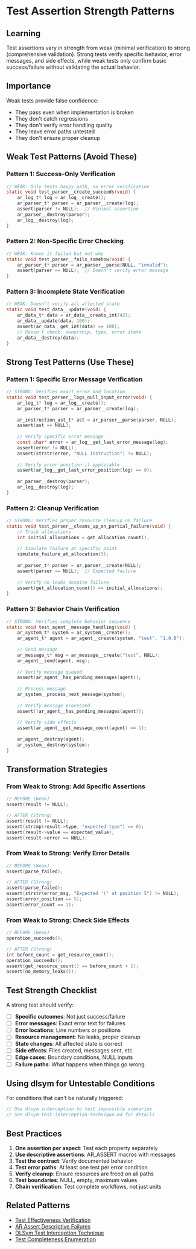 # Test Assertion Strength Patterns

## Learning
Test assertions vary in strength from weak (minimal verification) to strong (comprehensive validation). Strong tests verify specific behavior, error messages, and side effects, while weak tests only confirm basic success/failure without validating the actual behavior.

## Importance
Weak tests provide false confidence:
- They pass even when implementation is broken
- They don't catch regressions
- They don't verify error handling quality
- They leave error paths untested
- They don't ensure proper cleanup

## Weak Test Patterns (Avoid These)

### Pattern 1: Success-Only Verification
```c
// WEAK: Only tests happy path, no error verification
static void test_parser__create_succeeds(void) {
    ar_log_t* log = ar_log__create();
    ar_parser_t* parser = ar_parser__create(log);
    assert(parser != NULL);  // Minimal assertion
    ar_parser__destroy(parser);
    ar_log__destroy(log);
}
```

### Pattern 2: Non-Specific Error Checking
```c
// WEAK: Knows it failed but not why
static void test_parser__fails_somehow(void) {
    ar_parser_t* parser = ar_parser__parse(NULL, "invalid");
    assert(parser == NULL);  // Doesn't verify error message
}
```

### Pattern 3: Incomplete State Verification
```c
// WEAK: Doesn't verify all affected state
static void test_data__update(void) {
    ar_data_t* data = ar_data__create_int(42);
    ar_data__update(data, 100);
    assert(ar_data__get_int(data) == 100);
    // Doesn't check: ownership, type, error state
    ar_data__destroy(data);
}
```

## Strong Test Patterns (Use These)

### Pattern 1: Specific Error Message Verification
```c
// STRONG: Verifies exact error and location
static void test_parser__logs_null_input_error(void) {
    ar_log_t* log = ar_log__create();
    ar_parser_t* parser = ar_parser__create(log);
    
    ar_instruction_ast_t* ast = ar_parser__parse(parser, NULL);
    assert(ast == NULL);
    
    // Verify specific error message
    const char* error = ar_log__get_last_error_message(log);
    assert(error != NULL);
    assert(strstr(error, "NULL instruction") != NULL);
    
    // Verify error position if applicable
    assert(ar_log__get_last_error_position(log) == 0);
    
    ar_parser__destroy(parser);
    ar_log__destroy(log);
}
```

### Pattern 2: Cleanup Verification
```c
// STRONG: Verifies proper resource cleanup on failure
static void test_parser__cleans_up_on_partial_failure(void) {
    // Track allocations
    int initial_allocations = get_allocation_count();
    
    // Simulate failure at specific point
    simulate_failure_at_allocation(5);
    
    ar_parser_t* parser = ar_parser__create(NULL);
    assert(parser == NULL);  // Expected failure
    
    // Verify no leaks despite failure
    assert(get_allocation_count() == initial_allocations);
}
```

### Pattern 3: Behavior Chain Verification
```c
// STRONG: Verifies complete behavior sequence
static void test_agent__message_handling(void) {
    ar_system_t* system = ar_system__create();
    ar_agent_t* agent = ar_agent__create(system, "test", "1.0.0");
    
    // Send message
    ar_message_t* msg = ar_message__create("test", NULL);
    ar_agent__send(agent, msg);
    
    // Verify message queued
    assert(ar_agent__has_pending_messages(agent));
    
    // Process message
    ar_system__process_next_message(system);
    
    // Verify message processed
    assert(!ar_agent__has_pending_messages(agent));
    
    // Verify side effects
    assert(ar_agent__get_message_count(agent) == 1);
    
    ar_agent__destroy(agent);
    ar_system__destroy(system);
}
```

## Transformation Strategies

### From Weak to Strong: Add Specific Assertions
```c
// BEFORE (Weak)
assert(result != NULL);

// AFTER (Strong)
assert(result != NULL);
assert(strcmp(result->type, "expected_type") == 0);
assert(result->value == expected_value);
assert(result->error == NULL);
```

### From Weak to Strong: Verify Error Details
```c
// BEFORE (Weak)
assert(parse_failed);

// AFTER (Strong)
assert(parse_failed);
assert(strstr(error_msg, "Expected '(' at position 5") != NULL);
assert(error_position == 5);
assert(error_count == 1);
```

### From Weak to Strong: Check Side Effects
```c
// BEFORE (Weak)
operation_succeeds();

// AFTER (Strong)
int before_count = get_resource_count();
operation_succeeds();
assert(get_resource_count() == before_count + 1);
assert(no_memory_leaks());
```

## Test Strength Checklist

A strong test should verify:
- [ ] **Specific outcomes**: Not just success/failure
- [ ] **Error messages**: Exact error text for failures  
- [ ] **Error locations**: Line numbers or positions
- [ ] **Resource management**: No leaks, proper cleanup
- [ ] **State changes**: All affected state is correct
- [ ] **Side effects**: Files created, messages sent, etc.
- [ ] **Edge cases**: Boundary conditions, NULL inputs
- [ ] **Failure paths**: What happens when things go wrong

## Using dlsym for Untestable Conditions

For conditions that can't be naturally triggered:
```c
// Use dlsym interception to test impossible scenarios
// See dlsym-test-interception-technique.md for details
```

## Best Practices

1. **One assertion per aspect**: Test each property separately
2. **Use descriptive assertions**: AR_ASSERT macros with messages
3. **Test the contract**: Verify documented behavior
4. **Test error paths**: At least one test per error condition
5. **Verify cleanup**: Ensure resources are freed on all paths
6. **Test boundaries**: NULL, empty, maximum values
7. **Chain verification**: Test complete workflows, not just units

## Related Patterns
- [Test Effectiveness Verification](test-effectiveness-verification.md)
- [AR Assert Descriptive Failures](ar-assert-descriptive-failures.md)
- [DLSym Test Interception Technique](dlsym-test-interception-technique.md)
- [Test Completeness Enumeration](test-completeness-enumeration.md)